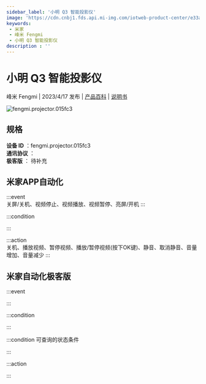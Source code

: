 ```yaml
---
sidebar_label: '小明 Q3 智能投影仪'
image: 'https://cdn.cnbj1.fds.api.mi-img.com/iotweb-product-center/e33abdc1e34d4a52830ece313ff178fc_1679049713555.png?GalaxyAccessKeyId=AKVGLQWBOVIRQ3XLEW&Expires=9223372036854775807&Signature=nORTKZR0y8pFreOtUqwEuDClDMU='
keywords: 
 - 米家
 - 峰米 Fengmi
 - 小明 Q3 智能投影仪
description : ''
---
```

# 小明 Q3 智能投影仪

峰米 Fengmi | 2023/4/17 发布 | [产品百科](https://home.mi.com/webapp/content/baike/product/index.html?model=fengmi.projector.015fc3/) | [说明书](https://home.mi.com/views/introduction.html?model=fengmi.projector.015fc3&region=cn)

![fengmi.projector.015fc3](https://cdn.cnbj1.fds.api.mi-img.com/iotweb-product-center/e33abdc1e34d4a52830ece313ff178fc_1679049713555.png?GalaxyAccessKeyId=AKVGLQWBOVIRQ3XLEW&Expires=9223372036854775807&Signature=nORTKZR0y8pFreOtUqwEuDClDMU=)

## 规格  
> 
**设备 ID** ：fengmi.projector.015fc3  
**通讯协议** ：  
**极客版**  ： 待补充 


## 米家APP自动化  

:::event  
关屏/关机、视频停止、视频播放、视频暂停、亮屏/开机
:::

:::condition  

:::

:::action   
关机、播放视频、暂停视频、播放/暂停视频(按下OK键)、静音、取消静音、音量增加、音量减少
:::

## 米家自动化极客版  

:::event  

:::

:::condition  

:::

:::condition 可查询的状态条件  

:::

:::action  

:::

        
